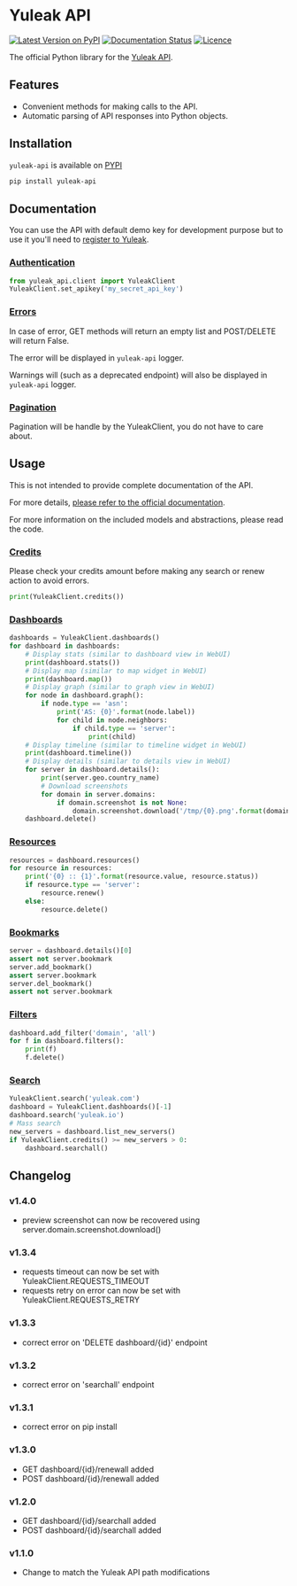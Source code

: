 # Yuleak API

[![Latest Version on PyPI](https://img.shields.io/pypi/v/yuleak-api.svg)](https://pypi.python.org/pypi/yuleak-api/)
[![Documentation Status](https://readthedocs.org/projects/yuleak-api/badge/?version=latest)](https://yuleak-api.readthedocs.io/en/latest/?badge=latest)
[![Licence](https://img.shields.io/pypi/l/yuleak--api.svg)](https://pypi.python.org/pypi/yuleak-api)

The official Python library for the [Yuleak API](https://app.yuleak.com/apidoc).


## Features

- Convenient methods for making calls to the API.
- Automatic parsing of API responses into Python objects.

## Installation

``yuleak-api`` is available on [PYPI](https://pypi.python.org/pypi/yuleak-api)

```bash
pip install yuleak-api
```

## Documentation

You can use the API with default demo key for development purpose but to use it you'll need to [register to Yuleak](https://app.yuleak.com).

### [Authentication](https://app.yuleak.com/apidoc#authentication)

```python
from yuleak_api.client import YuleakClient
YuleakClient.set_apikey('my_secret_api_key')
```

### [Errors](https://app.yuleak.com/apidoc#errors)

In case of error, GET methods will return an empty list and POST/DELETE will return False.

The error will be displayed in ``yuleak-api`` logger.

Warnings will (such as a deprecated endpoint) will also be displayed in ``yuleak-api`` logger.

### [Pagination](https://app.yuleak.com/apidoc#pagination)

Pagination will be handle by the YuleakClient, you do not have to care about.


## Usage

This is not intended to provide complete documentation of the API.

For more details, [please refer to the official documentation](https://app.yuleak.com/apidoc).

For more information on the included models and abstractions, please read the code.

### [Credits](https://app.yuleak.com/apidoc#get-credits)

Please check your credits amount before making any search or renew action to avoid errors.

```python
print(YuleakClient.credits())
```

### [Dashboards](https://app.yuleak.com/apidoc#get-dashboards)

```python
dashboards = YuleakClient.dashboards()
for dashboard in dashboards:
    # Display stats (similar to dashboard view in WebUI)
    print(dashboard.stats())
    # Display map (similar to map widget in WebUI)
    print(dashboard.map())
    # Display graph (similar to graph view in WebUI)
    for node in dashboard.graph():
        if node.type == 'asn':
            print('AS: {0}'.format(node.label))
            for child in node.neighbors:
                if child.type == 'server':
                    print(child)
    # Display timeline (similar to timeline widget in WebUI)
    print(dashboard.timeline())
    # Display details (similar to details view in WebUI)
    for server in dashboard.details():
        print(server.geo.country_name)
        # Download screenshots
        for domain in server.domains:
            if domain.screenshot is not None:
                domain.screenshot.download('/tmp/{0}.png'.format(domain.value))
    dashboard.delete()
```

### [Resources](https://app.yuleak.com/apidoc#get-resources)

```python
resources = dashboard.resources()
for resource in resources:
    print('{0} :: {1}'.format(resource.value, resource.status))
    if resource.type == 'server':
        resource.renew()
    else:
        resource.delete()
```

### [Bookmarks](https://app.yuleak.com/apidoc#post-bookmark)

```python
server = dashboard.details()[0]
assert not server.bookmark
server.add_bookmark()
assert server.bookmark
server.del_bookmark()
assert not server.bookmark
```

### [Filters](https://app.yuleak.com/apidoc#get-filters)
```python
dashboard.add_filter('domain', 'all')
for f in dashboard.filters():
    print(f)
    f.delete()
```

### [Search](https://app.yuleak.com/apidoc#post-search)
```python
YuleakClient.search('yuleak.com')
dashboard = YuleakClient.dashboards()[-1]
dashboard.search('yuleak.io')
# Mass search
new_servers = dashboard.list_new_servers()
if YuleakClient.credits() >= new_servers > 0:
    dashboard.searchall()
```

## Changelog
### v1.4.0
 * preview screenshot can now be recovered using server.domain.screenshot.download()
### v1.3.4
 * requests timeout can now be set with YuleakClient.REQUESTS_TIMEOUT
 * requests retry on error can now be set with YuleakClient.REQUESTS_RETRY
### v1.3.3
 * correct error on 'DELETE dashboard/{id}' endpoint
### v1.3.2
 * correct error on 'searchall' endpoint
### v1.3.1
 * correct error on pip install
### v1.3.0
 * GET dashboard/{id}/renewall added
 * POST dashboard/{id}/renewall added
### v1.2.0
 * GET dashboard/{id}/searchall added
 * POST dashboard/{id}/searchall added
### v1.1.0
 * Change to match the Yuleak API path modifications
